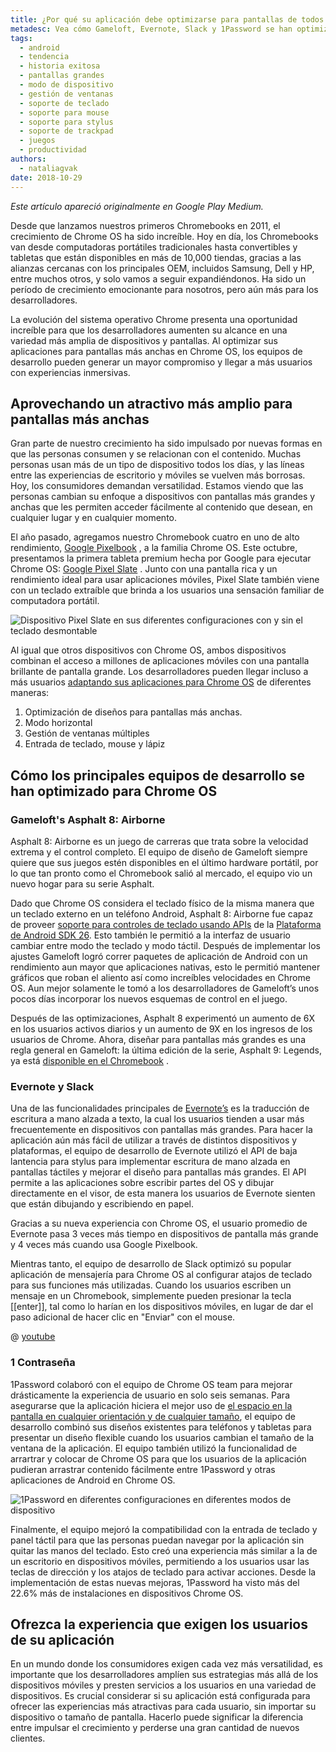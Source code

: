 ```yaml
---
title: ¿Por qué su aplicación debe optimizarse para pantallas de todos los tamaños?
metadesc: Vea cómo Gameloft, Evernote, Slack y 1Password se han optimizado para Chrome OS.
tags:
  - android
  - tendencia
  - historia exitosa
  - pantallas grandes
  - modo de dispositivo
  - gestión de ventanas
  - soporte de teclado
  - soporte para mouse
  - soporte para stylus
  - soporte de trackpad
  - juegos
  - productividad
authors:
  - nataliagvak
date: 2018-10-29
---
```


_Este artículo apareció originalmente en Google Play Medium._

Desde que lanzamos nuestros primeros Chromebooks en 2011, el crecimiento de Chrome OS ha sido increíble. Hoy en día, los Chromebooks van desde computadoras portátiles tradicionales hasta convertibles y tabletas que están disponibles en más de 10,000 tiendas, gracias a las alianzas cercanas con los principales OEM, incluidos Samsung, Dell y HP, entre muchos otros, y solo vamos a seguir expandiéndonos. Ha sido un período de crecimiento emocionante para nosotros, pero aún más para los desarrolladores.

La evolución del sistema operativo Chrome presenta una oportunidad increíble para que los desarrolladores aumenten su alcance en una variedad más amplia de dispositivos y pantallas. Al optimizar sus aplicaciones para pantallas más anchas en Chrome OS, los equipos de desarrollo pueden generar un mayor compromiso y llegar a más usuarios con experiencias inmersivas.

## Aprovechando un atractivo más amplio para pantallas más anchas

Gran parte de nuestro crecimiento ha sido impulsado por nuevas formas en que las personas consumen y se relacionan con el contenido. Muchas personas usan más de un tipo de dispositivo todos los días, y las líneas entre las experiencias de escritorio y móviles se vuelven más borrosas. Hoy, los consumidores demandan versatilidad. Estamos viendo que las personas cambian su enfoque a dispositivos con pantallas más grandes y anchas que les permiten acceder fácilmente al contenido que desean, en cualquier lugar y en cualquier momento.

El año pasado, agregamos nuestro Chromebook cuatro en uno de alto rendimiento, [Google Pixelbook](https://store.google.com/us/product/google_pixelbook) , a la familia Chrome OS. Este octubre, presentamos la primera tableta premium hecha por Google para ejecutar Chrome OS: [Google Pixel Slate](https://store.google.com/us/product/pixel_slate?hl=en-US) . Junto con una pantalla rica y un rendimiento ideal para usar aplicaciones móviles, Pixel Slate también viene con un teclado extraíble que brinda a los usuarios una sensación familiar de computadora portátil.

![Dispositivo Pixel Slate en sus diferentes configuraciones con y sin el teclado desmontable](ix://posts/why-your-app-should-be-optimized-for-screens-of-all-sizes/pixel-slate.jpg)

Al igual que otros dispositivos con Chrome OS, ambos dispositivos combinan el acceso a millones de aplicaciones móviles con una pantalla brillante de pantalla grande. Los desarrolladores pueden llegar incluso a más usuarios [adaptando sus aplicaciones para Chrome OS](/{{locale.code}}/android/optimizing) de diferentes maneras:

1. Optimización de diseños para pantallas más anchas.
2. Modo horizontal
3. Gestión de ventanas múltiples
4. Entrada de teclado, mouse y lápiz

## Cómo los principales equipos de desarrollo se han optimizado para Chrome OS

### Gameloft's Asphalt 8: Airborne

Asphalt 8: Airborne es un juego de carreras que trata sobre la velocidad extrema y el control completo. El equipo de diseño de Gameloft siempre quiere que sus juegos estén disponibles en el último hardware portátil, por lo que tan pronto como el Chromebook salió al mercado, el equipo vio un nuevo hogar para su serie Asphalt.

Dado que Chrome OS considera el teclado físico de la misma manera que un teclado externo en un teléfono Android, Asphalt 8: Airborne fue capaz de proveer [ soporte para controles de teclado usando APIs](/{{locale.code}}/android/input-compatibility) de la [Plataforma de Android SDK 26](https://developer.android.com/studio/releases/platform-tools?hl={{locale.code}}). Esto también le permitió a la interfaz de usuario cambiar entre modo the teclado y modo táctil. Después de implementar los ajustes Gameloft logró correr paquetes de aplicación de Android con un rendimiento aun mayor que aplicaciones nativas, esto le permitió mantener gráficos que roban el aliento así como increíbles velocidades en Chrome OS. Aun mejor solamente le tomó a los desarrolladores de Gameloft’s unos pocos días incorporar los nuevos esquemas de control en el juego.

Después de las optimizaciones, Asphalt 8 experimentó un aumento de 6X en los usuarios activos diarios y un aumento de 9X en los ingresos de los usuarios de Chrome. Ahora, diseñar para pantallas más grandes es una regla general en Gameloft: la última edición de la serie, Asphalt 9: Legends, ya está [disponible en el Chromebook](https://play.google.com/store/apps/details?id=com.gameloft.android.ANMP.GloftA9HM&hl=en_US) .

### Evernote y Slack

Una de las funcionalidades principales de [Evernote’s](/{{locale.code}}/stories/evernote) es la traducción de escritura a mano alzada a texto, la cual los usuarios tienden a usar más frecuentemente en dispositivos con pantallas más grandes. Para hacer la aplicación aún más fácil de utilizar a través de distintos dispositivos y plataformas, el equipo de desarrollo de Evernote utilizó el API de baja lantencia para stylus para implementar escritura de mano alzada en pantallas táctiles y mejorar el diseño para pantallas más grandes. El API permite a las aplicaciones sobre escribir partes del OS y dibujar directamente en el visor, de esta manera los usuarios de Evernote sienten que están dibujando y escribiendo en papel.

Gracias a su nueva experiencia con Chrome OS, el usuario promedio de Evernote pasa 3 veces más tiempo en dispositivos de pantalla más grande y 4 veces más cuando usa Google Pixelbook.

Mientras tanto, el equipo de desarrollo de Slack optimizó su popular aplicación de mensajería para Chrome OS al configurar atajos de teclado para sus funciones más utilizadas. Cuando los usuarios escriben un mensaje en un Chromebook, simplemente pueden presionar la tecla [[enter]], tal como lo harían en los dispositivos móviles, en lugar de dar el paso adicional de hacer clic en "Enviar" con el mouse.

@ [youtube](https://www.youtube.com/watch?v=YlQVNyTDI6Y)

### 1 Contraseña

1Password colaboró con el equipo de Chrome OS team para mejorar drásticamente la experiencia de usuario en solo seis semanas. Para asegurarse que la aplicación hiciera el mejor uso de [el espacio en la pantalla en cualquier orientación y de cualquier tamaño](/{{locale.code}}/android/window-management), el equipo de desarrollo combinó sus diseños existentes para teléfonos y tabletas para presentar un diseño flexible cuando los usuarios cambian el tamaño de la ventana de la aplicación. El equipo también utilizó la funcionalidad de arrartrar y colocar de Chrome OS para que los usuarios de la aplicación pudieran arrastrar contenido fácilmente entre 1Password y otras aplicaciones de Android en Chrome OS.

![1Password en diferentes configuraciones en diferentes modos de dispositivo](ix://posts/why-your-app-should-be-optimized-for-screens-of-all-sizes/1password.jpg)

Finalmente, el equipo mejoró la compatibilidad con la entrada de teclado y panel táctil para que las personas puedan navegar por la aplicación sin quitar las manos del teclado. Esto creó una experiencia más similar a la de un escritorio en dispositivos móviles, permitiendo a los usuarios usar las teclas de dirección y los atajos de teclado para activar acciones. Desde la implementación de estas nuevas mejoras, 1Password ha visto más del 22.6% más de instalaciones en dispositivos Chrome OS.

## Ofrezca la experiencia que exigen los usuarios de su aplicación

En un mundo donde los consumidores exigen cada vez más versatilidad, es importante que los desarrolladores amplíen sus estrategias más allá de los dispositivos móviles y presten servicios a los usuarios en una variedad de dispositivos. Es crucial considerar si su aplicación está configurada para ofrecer las experiencias más atractivas para cada usuario, sin importar su dispositivo o tamaño de pantalla. Hacerlo puede significar la diferencia entre impulsar el crecimiento y perderse una gran cantidad de nuevos clientes.
